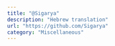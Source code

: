 ```yaml
---
title: "@Sigarya"
description: "Hebrew translation"
url: "https://github.com/Sigarya"
category: "Miscellaneous"
---
```

